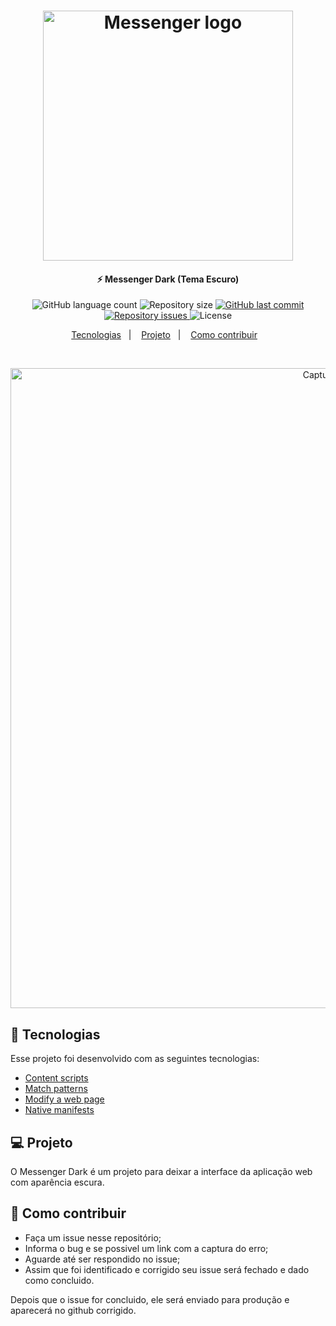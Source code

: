 <h1 align="center">
    <img alt="Messenger logo" src="https://i.imgur.com/ZQ45UYZ.jpg" width="400px" />
</h1>

<h4 align="center">
  ⚡ Messenger Dark (Tema Escuro)
</h4>
<p align="center">
  <img alt="GitHub language count" src="https://img.shields.io/github/languages/count/johnendz/Firefox-Extension-Messenger-Dark">

  <img alt="Repository size" src="https://img.shields.io/github/repo-size/johnendz/Firefox-Extension-Messenger-Dark">
  
  <a href="https://github.com/johnendz/Firefox-Extension-Messenger-Dark/commits/master">
    <img alt="GitHub last commit" src="https://img.shields.io/github/last-commit/johnendz/Firefox-Extension-Messenger-Dark">
  </a>

  <a href="https://github.com/johnendz/Firefox-Extension-Messenger-Dark/issues">
    <img alt="Repository issues" src="https://img.shields.io/github/issues/johnendz/Firefox-Extension-Messenger-Dark">
  </a>

  <img alt="License" src="https://img.shields.io/badge/license-MIT-brightgreen">
</p>

<p align="center">
  <a href="#rocket-tecnologias">Tecnologias</a>&nbsp;&nbsp;&nbsp;|&nbsp;&nbsp;&nbsp;
  <a href="#-projeto">Projeto</a>&nbsp;&nbsp;&nbsp;|&nbsp;&nbsp;&nbsp;
  <a href="#-como-contribuir">Como contribuir</a>&nbsp;&nbsp;&nbsp;
</p>

<br>

<p align="center">
  <img alt="Captura de Tela" width="1024" src="https://i.imgur.com/LjCREgn.png">
</p>

## :rocket: Tecnologias

Esse projeto foi desenvolvido com as seguintes tecnologias:

- [Content scripts](https://developer.mozilla.org/en-US/docs/Mozilla/Add-ons/WebExtensions/Content_scripts)
- [Match patterns](https://developer.mozilla.org/en-US/docs/Mozilla/Add-ons/WebExtensions/Match_patterns)
- [Modify a web page](https://developer.mozilla.org/en-US/docs/Mozilla/Add-ons/WebExtensions/Modify_a_web_page)
- [Native manifests](https://developer.mozilla.org/en-US/docs/Mozilla/Add-ons/WebExtensions/Native_manifests)

## 💻 Projeto

O Messenger Dark é um projeto para deixar a interface da aplicação web com aparência escura.

## 🤔 Como contribuir

- Faça um issue nesse repositório;
- Informa o bug e se possivel um link com a captura do erro;
- Aguarde até ser respondido no issue;
- Assim que foi identificado e corrigido seu issue será fechado e dado como concluido.

Depois que o issue for concluido, ele será enviado para produção e aparecerá no github corrigido.
